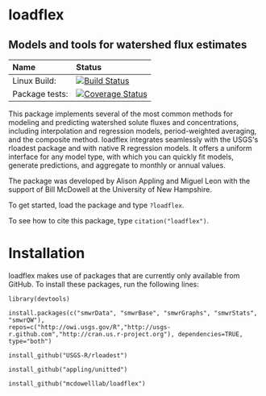 # loadflex
## Models and tools for watershed flux estimates

| Name       | Status           |  
| :------------ |:-------------|  
| Linux Build: | [![Build Status](https://travis-ci.org/McDowellLab/loadflex.svg)](https://travis-ci.org/McDowellLab/loadflex)  |
| Package tests: | [![Coverage Status](https://coveralls.io/repos/McDowellLab/loadflex/badge.svg?branch=master)](https://coveralls.io/r/McDowellLab/loadflex?branch=master) |  


This package implements several of the most common methods for 
modeling and predicting watershed solute fluxes and concentrations, including
interpolation and regression models, period-weighted averaging, and the
composite method. loadflex integrates seamlessly with the USGS's rloadest 
package and with native R regression models. It offers a uniform interface
for any model type, with which you can quickly fit models, generate
predictions, and aggregate to monthly or annual values.

The package was developed by Alison Appling and Miguel Leon with the support 
of Bill McDowell at the University of New Hampshire.

To get started, load the package and type `?loadflex`.

To see how to cite this package, type `citation("loadflex")`.


# Installation

loadflex makes use of packages that are currently only available from
GitHub. To install these packages, run the following lines:
   
```{r}
library(devtools)
   
install.packages(c("smwrData", "smwrBase", "smwrGraphs", "smwrStats", "smwrQW"), 
repos=c("http://owi.usgs.gov/R","http://usgs-r.github.com","http://cran.us.r-project.org"), dependencies=TRUE, type="both")
   
install_github("USGS-R/rloadest")

install_github("appling/unitted")

install_github("mcdowelllab/loadflex")
```